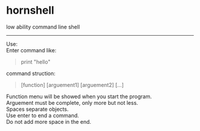 # hornshell
low ability command line shell<br>

***

Use:  
Enter command like:  

>print "hello"  

command struction:  

>[function] [arguement1] [arguement2] [...]  

Function menu will be showed when you start the program.  
Arguement must be complete, only more but not less.  
Spaces separate objects.  
Use enter to end a command.  
Do not add more space in the end.
